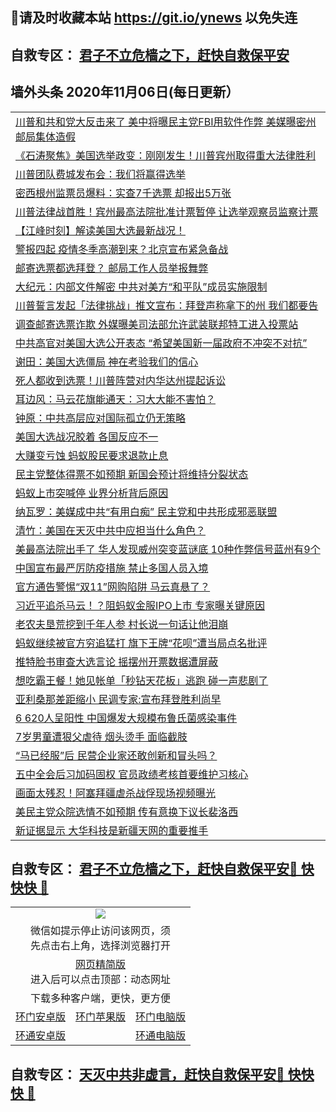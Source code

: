 ## 📩请及时收藏本站 https://git.io/ynews 以免失连</a>
## 自救专区： [君子不立危樯之下，赶快自救保平安 ](https://github.com/pwgy/td/blob/master/README.md)

## 墙外头条 2020年11月06日(每日更新）

 <table>
<tr><td colspan="2" align="left"><a href="https://xdkiug.azureedge.net/?name=c1242256&key=krgexxuardvhjliu&from=gy2">川普和共和党大反击来了 美中将曝民主党FBI用软件作弊 美媒曝密州邮局集体造假</a></td></tr>
<tr><td colspan="2" align="left"><a href="https://xdkiug.azureedge.net/?name=c1242265&key=krgexxuardvhjliu&from=gy2">《石涛聚焦》美国选举政变：刚刚发生！川普宾州取得重大法律胜利</a></td></tr>
<tr><td colspan="2" align="left"><a href="https://xdkiug.azureedge.net/?name=c1242325&key=krgexxuardvhjliu&from=gy2">川普团队费城发布会：我们将赢得选举</a></td></tr>
<tr><td colspan="2" align="left"><a href="https://xdkiug.azureedge.net/?name=c1242323&key=krgexxuardvhjliu&from=gy2">密西根州监票员爆料：实查7千选票 却报出5万张</a></td></tr>
<tr><td colspan="2" align="left"><a href="https://xdkiug.azureedge.net/?name=c1242303&key=krgexxuardvhjliu&from=gy2">川普法律战首胜！宾州最高法院批准计票暂停 让选举观察员监察计票</a></td></tr>
<tr><td colspan="2" align="left"><a href="https://xdkiug.azureedge.net/?name=c1242266&key=krgexxuardvhjliu&from=gy2">【江峰时刻】解读美国大选最新战况！</a></td></tr>
<tr><td colspan="2" align="left"><a href="https://xdkiug.azureedge.net/?name=c1242328&key=krgexxuardvhjliu&from=gy2">警报四起 疫情冬季高潮到来？北京宣布紧急备战</a></td></tr>
<tr><td colspan="2" align="left"><a href="https://xdkiug.azureedge.net/?name=c1242318&key=krgexxuardvhjliu&from=gy2">邮寄选票都选拜登？ 邮局工作人员举报舞弊</a></td></tr>
<tr><td colspan="2" align="left"><a href="https://xdkiug.azureedge.net/?name=c1242322&key=krgexxuardvhjliu&from=gy2">大纪元：内部文件解密 中共对美方“和平队”成员实施限制</a></td></tr>
<tr><td colspan="2" align="left"><a href="https://xdkiug.azureedge.net/?name=c1242331&key=krgexxuardvhjliu&from=gy2">川普誓言发起「法律挑战」推文宣布：拜登声称拿下的州 我们都要告</a></td></tr>
<tr><td colspan="2" align="left"><a href="https://xdkiug.azureedge.net/?name=c1242330&key=krgexxuardvhjliu&from=gy2">调查邮寄选票诈欺 外媒曝美司法部允许武装联邦特工进入投票站</a></td></tr>
<tr><td colspan="2" align="left"><a href="https://xdkiug.azureedge.net/?name=c1242302&key=krgexxuardvhjliu&from=gy2">中共高官对美国大选公开表态 “希望美国新一届政府不冲突不对抗”</a></td></tr>
<tr><td colspan="2" align="left"><a href="https://xdkiug.azureedge.net/?name=c1242258&key=krgexxuardvhjliu&from=gy2">谢田：美国大选僵局 神在考验我们的信心</a></td></tr>
<tr><td colspan="2" align="left"><a href="https://xdkiug.azureedge.net/?name=c1242284&key=krgexxuardvhjliu&from=gy2">死人都收到选票！川普阵营对内华达州提起诉讼</a></td></tr>
<tr><td colspan="2" align="left"><a href="https://xdkiug.azureedge.net/?name=c1242277&key=krgexxuardvhjliu&from=gy2">耳边风：马云花旗能通天：习大大能不害怕？</a></td></tr>
<tr><td colspan="2" align="left"><a href="https://xdkiug.azureedge.net/?name=c1242288&key=krgexxuardvhjliu&from=gy2">钟原：中共高层应对国际孤立仍无策略</a></td></tr>
<tr><td colspan="2" align="left"><a href="https://xdkiug.azureedge.net/?name=c1242301&key=krgexxuardvhjliu&from=gy2">美国大选战况胶着 各国反应不一</a></td></tr>
<tr><td colspan="2" align="left"><a href="https://xdkiug.azureedge.net/?name=c1242320&key=krgexxuardvhjliu&from=gy2">大赚变亏蚀 蚂蚁股民要求退款止息</a></td></tr>
<tr><td colspan="2" align="left"><a href="https://xdkiug.azureedge.net/?name=c1242285&key=krgexxuardvhjliu&from=gy2">民主党整体得票不如预期 新国会预计将维持分裂状态</a></td></tr>
<tr><td colspan="2" align="left"><a href="https://xdkiug.azureedge.net/?name=c1242327&key=krgexxuardvhjliu&from=gy2">蚂蚁上市突喊停 业界分析背后原因</a></td></tr>
<tr><td colspan="2" align="left"><a href="https://xdkiug.azureedge.net/?name=c1242321&key=krgexxuardvhjliu&from=gy2">纳瓦罗：美媒成中共“有用白痴” 民主党和中共形成邪恶联盟</a></td></tr>
<tr><td colspan="2" align="left"><a href="https://xdkiug.azureedge.net/?name=c1242280&key=krgexxuardvhjliu&from=gy2">清竹：美国在天灭中共中应担当什么角色？</a></td></tr>
<tr><td colspan="2" align="left"><a href="https://xdkiug.azureedge.net/?name=c1242271&key=krgexxuardvhjliu&from=gy2">美最高法院出手了 华人发现威州突变蓝谜底 10种作弊信号蓝州有9个</a></td></tr>
<tr><td colspan="2" align="left"><a href="https://xdkiug.azureedge.net/?name=c1242281&key=krgexxuardvhjliu&from=gy2">中国宣布最严厉防疫措施 禁止多国人员入境</a></td></tr>
<tr><td colspan="2" align="left"><a href="https://xdkiug.azureedge.net/?name=c1242297&key=krgexxuardvhjliu&from=gy2">官方通告警惕“双11”网购陷阱 马云真悬了？</a></td></tr>
<tr><td colspan="2" align="left"><a href="https://xdkiug.azureedge.net/?name=c1242291&key=krgexxuardvhjliu&from=gy2">习近平追杀马云！？阻蚂蚁金服IPO上市 专家曝关键原因</a></td></tr>
<tr><td colspan="2" align="left"><a href="https://xdkiug.azureedge.net/?name=c1242292&key=krgexxuardvhjliu&from=gy2">老农夫垦荒挖到千年人参 村长说一句话让他泪崩</a></td></tr>
<tr><td colspan="2" align="left"><a href="https://xdkiug.azureedge.net/?name=c1242259&key=krgexxuardvhjliu&from=gy2">蚂蚁继续被官方穷追猛打 旗下王牌“花呗”遭当局点名批评</a></td></tr>
<tr><td colspan="2" align="left"><a href="https://xdkiug.azureedge.net/?name=c1242319&key=krgexxuardvhjliu&from=gy2">推特脸书审查大选言论 摇摆州开票数据遭屏蔽</a></td></tr>
<tr><td colspan="2" align="left"><a href="https://xdkiug.azureedge.net/?name=c1242316&key=krgexxuardvhjliu&from=gy2">想吃霸王餐！她见帐单「秒钻天花板」逃跑 碰一声悲剧了</a></td></tr>
<tr><td colspan="2" align="left"><a href="https://xdkiug.azureedge.net/?name=c1242317&key=krgexxuardvhjliu&from=gy2">亚利桑那差距缩小 民调专家:宣布拜登胜利尚早</a></td></tr>
<tr><td colspan="2" align="left"><a href="https://xdkiug.azureedge.net/?name=c1242307&key=krgexxuardvhjliu&from=gy2">6 620人呈阳性 中国爆发大规模布鲁氏菌感染事件</a></td></tr>
<tr><td colspan="2" align="left"><a href="https://xdkiug.azureedge.net/?name=c1242304&key=krgexxuardvhjliu&from=gy2">7岁男童遭狠父虐待 烟头烫手 面临截肢</a></td></tr>
<tr><td colspan="2" align="left"><a href="https://xdkiug.azureedge.net/?name=c1242273&key=krgexxuardvhjliu&from=gy2">“马已经服”后 民营企业家还敢创新和冒头吗？</a></td></tr>
<tr><td colspan="2" align="left"><a href="https://xdkiug.azureedge.net/?name=c1242299&key=krgexxuardvhjliu&from=gy2">五中全会后习加码固权 官员政绩考核首要维护习核心</a></td></tr>
<tr><td colspan="2" align="left"><a href="https://xdkiug.azureedge.net/?name=c1242308&key=krgexxuardvhjliu&from=gy2">画面太残忍！阿塞拜疆虐杀战俘现场视频曝光</a></td></tr>
<tr><td colspan="2" align="left"><a href="https://xdkiug.azureedge.net/?name=c1242309&key=krgexxuardvhjliu&from=gy2">美民主党众院选情不如预期 传有意换下议长裴洛西</a></td></tr>
<tr><td colspan="2" align="left"><a href="https://xdkiug.azureedge.net/?name=c1242276&key=krgexxuardvhjliu&from=gy2">新证据显示 大华科技是新疆天网的重要推手</a></td></tr>

</table>

 ## 自救专区： [君子不立危樯之下，赶快自救保平安🍎 快快快 📩](https://github.com/pwgy/td/blob/master/README.md)
 
<table>
  <tr>
    <td colspan="3" align="center"><img src="https://cdn.jsdelivr.net/gh/opipe/up/oGate65.jpg"/></td>
  </tr>
  <tr>
    <td colspan="3" align="center">微信如提示停止访问该网页，须<br/>先点击右上角，选择浏览器打开</td>
  <tr>
  <tr>
    <td colspan="3" align="center"><a href="https://gitcdn.xyz/cdn/otiny/up/master/show005.htm">网页精简版</a><br/>进入后可以点击顶部：动态网址</td>
  </tr>
  <tr>
    <td colspan="3" align="center">下载多种客户端，更快，更方便</td>
  <tr>
  <tr>
    <td align="center"><a href="https://cdn.jsdelivr.net/gh/opipe/up/oGatea.apk">环门安卓版</a></td>
    <td align="center"><a href="https://x.co/odisk">环门苹果版</a></td>
    <td align="center"><a href="https://cdn.jsdelivr.net/gh/opipe/up/oGate.zip">环门电脑版</a></td>
  </tr>
  <tr>
    <td align="center"><a href="https://cdn.jsdelivr.net/gh/opipe/up/oPipe.apk">环通安卓版</a></td>
    <td align="center"></td>
    <td align="center"><a href="https://raw.githubusercontent.com/opipe/up/master/oPipe.zip">环通电脑版</a></td>
  </tr>
  
</table>


 ## 自救专区： [天灭中共非虚言，赶快自救保平安🍎 快快快 📩](https://github.com/pwgy/td/blob/master/README.md)
